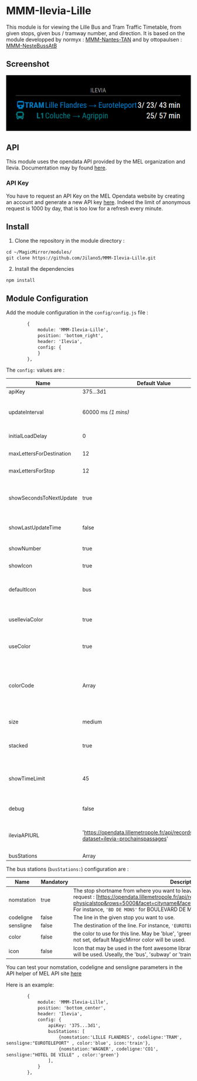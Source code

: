 # MMM-Ilevia-Lille
This module is for viewing the Lille Bus and Tram Traffic Timetable, from given stops, given bus / tramway number, and direction.
It is based on the module developped by normyx : [MMM-Nantes-TAN](https://github.com/normyx/MMM-Nantes-TAN) and by ottopaulsen : [MMM-NesteBussAtB](https://github.com/ottopaulsen/MMM-NesteBussAtB) 
## Screenshot
![screenshot](https://github.com/Jilano5/MMM-Ilevia-Lille/blob/master/MMM-Ilevia-Lille.png)
## API
This module uses the opendata API provided by the MEL organization and Ilevia. Documentation may by found [here](https://opendata.lillemetropole.fr/explore/dataset/ilevia-prochainspassages/information/).

### API Key

You have to request an API Key on the MEL Opendata website by creating an account and generate a new API key [here](https://opendata.lillemetropole.fr/account/api-keys/). Indeed the limit of anonymous request is 1000 by day, that is too low for a refresh every minute. 

## Install
1. Clone the repository in the module directory :
```shell=
cd ~/MagicMirror/modules/
git clone https://github.com/Jilano5/MMM-Ilevia-Lille.git
```
2. Install the dependencies
```shell=
npm install
```

## Module Configuration
Add the module configuration in the `config/config.js` file :
```javascript=
        {
            module: 'MMM-Ilevia-Lille',
            position: 'bottom_right',
            header: 'Ilevia',
            config: {
            }
        },
```
The `config:` values are :

| Name | Default Value | Description |
| -------- | -------- | -------- |
| apiKey | 375...3d1 | See API key |
| updateInterval | 60000 ms *(1 mins)* | time in ms between pulling request for new times (update request) |
| initialLoadDelay | 0 | start delay seconds. |
| maxLettersForDestination | 12 | will limit the length of the destination string |
| maxLettersForStop | 12 | will limit the length of the stop string |
| showSecondsToNextUpdate | true | display a countdown to the next update pull (should I wait for a refresh before going ?) |
| showLastUpdateTime | false | display the time when the last pulled occured |
| showNumber | true | Display the number/name of the line |
| showIcon | true | Display the icon of the line |
| defaultIcon | bus | Default symbol that may be used in the font awesome library [here](https://fontawesome.com/icons?d=gallery&m=free) |
| useIleviaColor | true | Uses color of Ilevia API for lines (override useColor param) |
| useColor | true | Uses color set up in the lines configuration below |
| colorCode | Array | List of color available in RGB (ex : Blue: "rgb(0,121,188)"). Blue, Green, Yellow, Purple, White and Orange are available |
| size | medium | Text size, for example small, medium or large |
| stacked | true | Show multiple buses on same row, if same route and destination |
| showTimeLimit | 45 | If not stacked, show time of departure instead of minutes, if more than this limit until departure. |
| debug | false | `console.log` more things to help debugging |
| ileviaAPIURL | 'https://opendata.lillemetropole.fr/api/records/1.0/search/?dataset=ilevia-prochainspassages' | URI for the MEL Opendata API. No modification need, just in case evolutions |
| busStations | Array | See below |


The bus stations (`busStations:`) configuration are :

| Name | Mandatory | Description |
| -------- | -------- | -------- |
| nomstation | true | The stop shortname from where you want to leave. The name is found in the following request : [https://opendata.lillemetropole.fr/api/records/1.0/search/?dataset=ilevia-physicalstop&rows=5000&facet=cityname&facet=transportmoderef&facet=publiclinecode). For instance, `'BD DE MONS'` for BOULEVARD DE MONS stop. |
| codeligne | false | The line in the given stop you want to use.|
| sensligne | false | The destination of the line. For instance, `'EUROTELPORT'` for tram.|
| color | false | the color to use for this line. May be 'blue', 'green', 'purple', 'orange', 'white' or 'yellow'. If not set, default MagicMirror color will be used. |
| icon | false | Icon that may be used in the font awesome library [here](https://fontawesome.com/icons?d=gallery&m=free). If not set, the config `defaultIcon` will be used. Useally, the 'bus', 'subway' or 'train' may be used. |

You can test your nomstation, codeligne and sensligne parameters in the API helper of MEL API site [here](https://opendata.lillemetropole.fr/explore/dataset/ilevia-prochainspassages/api/?refine.nomstation=COLUCHE)

Here is an example:
```javascript=
        {
            module: 'MMM-Ilevia-Lille',
            position: 'bottom_center',
            header: 'Ilevia',
            config: {
                apiKey: '375...3d1',
                busStations: [
                    {nomstation:'LILLE FLANDRES', codeligne:'TRAM', sensligne:"EUROTELEPORT" , color:'blue', icon:'train'},
                    {nomstation:'WAGNER', codeligne:'CO1', sensligne:"HOTEL DE VILLE" , color:'green'}
                ],
            }
        },

```
